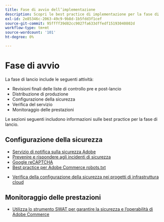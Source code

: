 ```yaml
---
title: Fase di avvio dell’implementazione
description: Scopri le best practice di implementazione per la fase di avvio dei progetti Adobe Commerce.
exl-id: 2e85346c-2063-49c9-9b8d-1b5fdd3f1cef
source-git-commit: 95ffff39d82cc9027fa633dffedf15193040802d
workflow-type: tm+mt
source-wordcount: '101'
ht-degree: 0%

---
```


# Fase di avvio

La fase di lancio include le seguenti attività:

- Revisioni finali delle liste di controllo pre e post-lancio
- Distribuzione di produzione
- Configurazione della sicurezza
- Verifica del servizio
- Monitoraggio delle prestazioni

Le sezioni seguenti includono informazioni sulle best practice per la fase di lancio.

## Configurazione della sicurezza

- [Servizio di notifica sulla sicurezza Adobe&#x200B;](security-notification-service.md)
- [Prevenire e rispondere agli incidenti di sicurezza](prevent-respond-security-incident.md)
- [Google reCAPTCHA](https://docs.magento.com/user-guide/stores/security-google-recaptcha.html)
- [Best practice per Adobe Commerce robots.txt&#x200B;](robots-txt.md)
<!-- - [Install the latest security patches](https://helpx.adobe.com/security/products/magento/apsb22-12.html) - CTAG deck -->
- [Verifica della configurazione della sicurezza nei progetti di infrastruttura cloud](https://devdocs.magento.com/cloud/live/site-launch-checklist.html#security-configuration)

## Monitoraggio delle prestazioni

- [Utilizza lo strumento SWAT per garantire la sicurezza e l’operabilità di Adobe Commerce](../../../tools/site-wide-analysis-tool/intro.md#integrations-with-other-adobe-commerce-support-tools)

